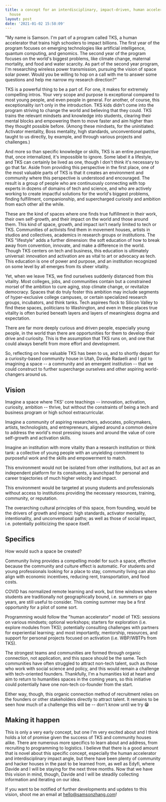 ```yaml
---
title: a concept for an interdisciplinary, impact-driven, human accelerator community
  house
layout: post
date: '2021-01-02 15:58:09'
---
```


"My name is Samson. I'm part of a program called TKS, a human accelerator that trains high schoolers to impact billions. The first year of the program focuses on emerging technologies like artificial intelligence, quantum computing, and genomics. The second year of the program focuses on the world's biggest problems, like climate change, maternal mortality, and food and water scarcity. As part of the second year program, I'm researching wireless power transmission, pursuing the vision of space solar power. Would you be willing to hop on a call with me to answer some questions and help me narrow my research direction?"

TKS is a powerful thing to be a part of. For one, it makes for extremely compelling intros. Your very scope and purpose is exceptional compared to most young people, and even people in general. For another, of course, this exceptionality isn't only in the introduction. TKS kids didn't come into the program striving to change the world and believing that they could. TKS trains the relevant mindsets and knowledge into students, clearing their mental blocks and empowering them to move faster and aim higher than they thought possible before. (Among these mindsets, for the uninitiated: Activator mentality, Boss mentality, high standards, unconventional paths, taught to us directly, by example, and through various projects and challenges.)

And more so than specific knowledge or skills, TKS is an entire *perspective* that, once internalized, it's impossible to ignore. Some label it a lifestyle, and TKS can certainly be lived as one, though I don't think it's necessary to go that far. Aside from providing this perspective in the first place, one of the most valuable parts of TKS is that it creates an environment and community where this perspective is understood and encouraged. The result is a group of people who are continuously connecting with top experts in dozens of domains of tech and science, and who are actively working to create impactful solutions for the world's biggest problems, finding fulfillment, companionship, and supercharged curiosity and ambition from each other all the while.

These are the kind of spaces where one finds true fulfillment in their work, their own self-growth, and their impact on the world and those around them. This kind of space, growth, and impact isn't nearly limited to tech or TKS. Communities of activists find them in movement houses, artists in studios and collectives, academics in research groups or institutions. The TKS "lifestyle" adds a further dimension: the soft education of how to break away from convention, innovate, and make a difference in the world. Though TKS centers on tech and business, this education is ultimately universal: innovation and activation are as vital to art or advocacy as tech. This education is one of power and purpose, and an institution recognized on some level by all emerges from its sheer vitality.

Yet, when we leave TKS, we find ourselves suddenly distanced from this vitality. Most colleges, jobs, and communities contain but a constrained morsel of the ambition to cure aging, stop climate change, or revitalize democracy. Spaces that do truly foster this ambition may include segments of hyper-exclusive college campuses, or certain specialized research groups, incubators, and think tanks. Tech aspirees flock to Silicon Valley to find these spaces, politicians to Washington, and even in these places true vitality is often buried beneath layers and layers of meaningless dogma and expectation.

There are far more deeply curious and driven people, especially young people, in the world than there are opportunities for them to develop their drive and curiosity. This is the assumption that TKS runs on, and one that could always benefit from more effort and development.

So, reflecting on how valuable TKS has been to us, and to shortly depart for a curiosity-based community house in Utah, Davide Radaelli and I got to imagining a space -- a community and an emergent institution -- that we could construct to further supercharge ourselves and other aspiring world-changers around us.

## Vision

Imagine a space where TKS' core teachings -- innovation, activation, curiosity, ambition -- thrive, but without the constraints of being a tech and business program or high school extracurricular.

Imagine a community of aspiring researchers, advocates, policymakers, artists, technologists, and entrepreneurs, aligned around a common desire to address the world's most pressing issues and around the value of core self-growth and activation skills.

Imagine an institution with more vitality than a research institution or think tank: a collective of young people with an unyielding commitment to purposeful work and the skills and empowerment to match.

This environment would not be isolated from other institutions, but act as an independent platform for its consituents, a launchpad for personal and career trajectories of much higher velocity and impact.

This environment would be targeted at young students and professionals without access to institutions providing the necessary resources, training, community, or reputation.

The overarching cultural principles of this space, from founding, would be the drivers of growth and impact: high standards, activator mentality, intentionality, and unconventional paths; as well as those of social impact, i.e. potentially politicizing the space itself.

## Specifics

How would such a space be created?

Community living provides a compelling model for such a space, effective because the community and culture effect is automatic. For students and young professionals looking for a place to stay, community living can also align with economic incentives, reducing rent, transportation, and food costs.

COVID has normalized remote learning and work, but time windows where students are traditionally not geographically bound, i.e. summers or gap years, are still useful to consider. This coming summer may be a first opportunity for a pilot of some sort.

Programming would follow the "human accelerator" model of TKS: sessions on various mindsets; optional workshops; starters for exploration (i.e. explore modules from TKS); potentially consulting challenges with partners for experiential learning; and most importantly, mentorship, resources, and support for personal projects focused on activation (i.e. WBP/WBTPs from TKS).

The strongest teams and communities are formed through organic connection, not application, and this space should be the same. Tech communities have often struggled to attract non-tech talent, such as those who work with social science and policy, and this would remain a challenge with tech-oriented founders. Thankfully, I'm a humanities kid at heart and aim to return to humanities spaces in the coming years, so this initiative could potentially have one non-tech co-founder from the start.

Either way, though, this organic connection method of recruitment relies on the founders or other stakeholders directly to attract talent. It remains to be seen how much of a challenge this will be -- don't know until we try 😁

## Making it happen

This is only a very early concept, but one I'm very excited about and I think holds a lot of promise given the success of TKS and community houses alike. There are numerous more specifics to learn about and address, from recruiting to programming to logistics. I believe that there is a good amount that is novel about this specific concept, especially the human accelerator and interdisciplinary impact angle, but there have been plenty of community and hacker houses in the past to be learned from, as well as Edyfi, where Davide and I will be staying for the next three months. Now that we have this vision in mind, though, Davide and I will be steadily collecting information and iterating on our idea. 

If you want to be notified of further developments and updates to this vision, shoot me an email at hello@samsonzhang.com!